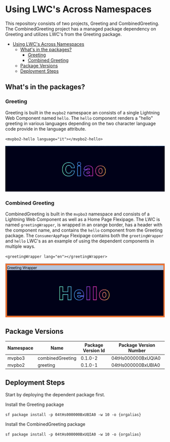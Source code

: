 # Using LWC's Across Namespaces

This repository consists of two projects, Greeting and CombinedGreeting. The CombinedGreeting project has a managed package dependency on Greeting and utilizes LWC's from the Greeting package.

- [Using LWC's Across Namespaces](#using-lwcs-across-namespaces)
  - [What's in the packages?](#whats-in-the-packages)
    - [Greeting](#greeting)
    - [Combined Greeting](#combined-greeting)
  - [Package Versions](#package-versions)
  - [Deployment Steps](#deployment-steps)

## What's in the packages?

### Greeting

Greeting is built in the `mvpbo2` namespace an consists of a single Lightning Web Component named `hello`. The `hello` component renders a "hello" greeting in various languages depending on the two character language code provide in the language attribute.

`<mvpbo2-hello language="it"></mvpbo2-hello>`

![Caio written against a dark background and with a rainbow colored text.](img/hello.png)

### Combined Greeting

CombinedGreeting is built in the `mvpbo3` namespace and consists of a Lightning Web Component as well as a Home Page Flexipage. The LWC is named `greetingWrapper`, is wrapped in an orange border, has a header with the component name, and contains the `hello` component from the Greeting package. The `ConsumerAppPage` Flexipage contains both the `greetingWrapper` and `hello` LWC's as an example of using the dependent components in multiple ways.

`<greetingWrapper lang="en"></greetingWrapper>`

![GreetingWrapper component displaying the word "Hello" written against a dark background and with a rainbow colored text.](img/greetingWrapper.png)

## Package Versions

| Namespace | Name             | Package Version Id | Package Version Number |
| --------- | ---------------- | ------------------ | ---------------------- |
| mvpbo3    | combinedGreeting | 0.1.0-2            | 04tHs000000BxUQIA0     |
| mvpbo2    | greeting         | 0.1.0-1            | 04tHs000000BxUBIA0     |

## Deployment Steps

Start by deploying the dependent package first.

Install the Greeting package

`sf package install -p 04tHs000000BxUBIA0 -w 10 -o {orgalias}`

Install the CombinedGreeting package

`sf package install -p 04tHs000000BxUQIA0 -w 10 -o {orgalias}`
